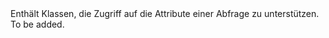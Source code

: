 <Namespace Name="Microsoft.ServiceFabric.Actors.Query">
  <Docs>
    <summary>Enthält Klassen, die Zugriff auf die Attribute einer Abfrage zu unterstützen.</summary> 
    <remarks>To be added.</remarks>
  </Docs>
</Namespace>
